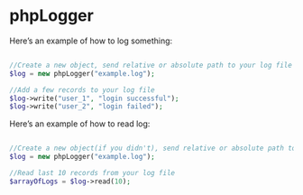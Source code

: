 # phpLogger

Here’s an example of how to log something:
```php

//Create a new object, send relative or absolute path to your log file
$log = new phpLogger("example.log");

//Add a few records to your log file
$log->write("user_1", "login successful");
$log->write("user_2", "login failed");


```


Here’s an example of how to read log:
```php

//Create a new object(if you didn't), send relative or absolute path to your log file
$log = new phpLogger("example.log");

//Read last 10 records from your log file
$arrayOfLogs = $log->read(10);


```
